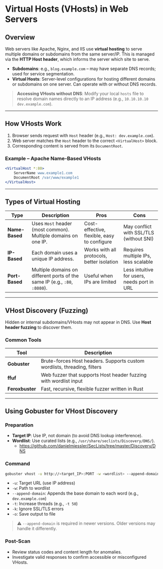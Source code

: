 # **Virtual Hosts (VHosts) in Web Servers**
## **Overview**
Web servers like Apache, Nginx, and IIS use **virtual hosting** to serve multiple domains or subdomains from the same server/IP. This is managed via the **HTTP Host header**, which informs the server which site to serve.
- **Subdomains**: e.g., `blog.example.com` – may have separate DNS records; used for service segmentation.
- **Virtual Hosts**: Server-level configurations for hosting different domains or subdomains on one server. Can operate with or without DNS records.

> **Accessing VHosts without DNS**: Modify your local `hosts` file to resolve domain names directly to an IP address (e.g., `10.10.10.10 dev.example.com`).

---
## **How VHosts Work**
1. Browser sends request with `Host` header (e.g., `Host: dev.example.com`).
2. Web server matches the `Host` header to the correct `<VirtualHost>` block.
3. Corresponding content is served from its `DocumentRoot`.
### **Example – Apache Name-Based VHosts**
```apache
<VirtualHost *:80>
    ServerName www.example1.com
    DocumentRoot /var/www/example1
</VirtualHost>
```

---

## **Types of Virtual Hosting**

|Type|Description|Pros|Cons|
|---|---|---|---|
|**Name-Based**|Uses `Host` header (most common). Multiple domains on one IP.|Cost-effective, flexible, easy to configure|May conflict with SSL/TLS (without SNI)|
|**IP-Based**|Each domain uses a unique IP address.|Works with all protocols, better isolation|Requires multiple IPs, less scalable|
|**Port-Based**|Multiple domains on different ports of the same IP (e.g., `:80`, `:8080`).|Useful when IPs are limited|Less intuitive for users, needs port in URL|

---
## **VHost Discovery (Fuzzing)**
Hidden or internal subdomains/VHosts may not appear in DNS. Use **Host header fuzzing** to discover them.
### **Common Tools**

|Tool|Description|
|---|---|
|**Gobuster**|Brute-forces Host headers. Supports custom wordlists, threading, filters|
|**ffuf**|Web fuzzer that supports Host header fuzzing with wordlist input|
|**Feroxbuster**|Fast, recursive, flexible fuzzer written in Rust|

---

## **Using Gobuster for VHost Discovery**
### **Preparation**
- **Target IP**: Use IP, not domain (to avoid DNS lookup interference).
- **Wordlist**: Use curated lists (e.g., `/usr/share/seclists/Discovery/DNS/`).
	- https://github.com/danielmiessler/SecLists/tree/master/Discovery/DNS
### **Command**
```bash
gobuster vhost -u http://<target_IP>:PORT -w <wordlist> --append-domain
```
- `-u`: Target URL (use IP address)
- `-w`: Path to wordlist
- `--append-domain`: Appends the base domain to each word (e.g., `dev.example.com`)
- `-t`: Increase threads (e.g., `-t 50`)
- `-k`: Ignore SSL/TLS errors
- `-o`: Save output to file

> ⚠️ `--append-domain` is required in newer versions. Older versions may handle it differently.
### **Post-Scan**
- Review status codes and content length for anomalies.
- Investigate valid responses to confirm accessible or misconfigured VHosts.
